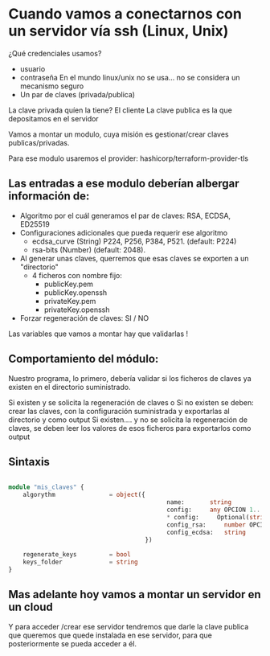 # Cuando vamos a conectarnos con un servidor vía ssh (Linux, Unix)

¿Qué credenciales usamos?

- usuario
- contraseña    En el mundo linux/unix no se usa... no se considera un mecanismo seguro
- Un par de claves (privada/publica)

La clave privada quíen la tiene? El cliente
La clave publica es la que depositamos en el servidor

Vamos a montar un modulo, cuya misión es gestionar/crear claves publicas/privadas.

Para ese modulo usaremos el provider:  hashicorp/terraform-provider-tls

## Las entradas a ese modulo deberían albergar información de:

- Algoritmo por el cuál generamos el par de claves: RSA, ECDSA, ED25519
- Configuraciones adicionales que pueda requerir ese algoritmo
    - ecdsa_curve (String) P224, P256, P384, P521. (default: P224)
    - rsa-bits (Number) (default: 2048).
- Al generar unas claves, querremos que esas claves se exporten a un "directorio"
    - 4 ficheros con nombre fijo:
        -  publicKey.pem
        -  publicKey.openssh
        -  privateKey.pem
        -  privateKey.openssh
- Forzar regeneración de claves: SI / NO

Las variables que vamos a montar hay que validarlas !

## Comportamiento del módulo:

Nuestro programa, lo primero, debería validar si los ficheros de claves ya existen en el directorio suministrado.

Si existen y se solicita la regeneración de claves o Si no existen se deben:
    crear las claves, con la configuración suministrada y exportarlas al directorio y como output
Si existen.... y no se solicita la regeneración de claves, 
    se deben leer los valores de esos ficheros para exportarlos como output

## Sintaxis

```tf

module "mis_claves" {
    algorythm               = object({
                                            name:       string
                                            config:     any OPCION 1... en este caso particular es matar moscas a cañonazos
                                            * config:     Optional(string)    OPCION2... esta es guay ya que TF hace autoconversion de tipos basicos
                                            config_rsa:     number OPCION 3
                                            config_ecdsa:   string
                                      })
    
    regenerate_keys         = bool
    keys_folder             = string
}

```

## Mas adelante hoy vamos a montar un servidor en un cloud

Y para acceder /crear ese servidor tendremos que darle la clave publica que queremos que quede instalada en ese servidor,
para que posteriormente se pueda acceder a él.